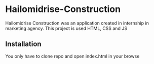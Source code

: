 # Hailomidrise-Construction

Hailomidrise Construction was an application created in internship in marketing agency. 
This project is used HTML, CSS and JS

## Installation

You only have to clone repo and open index.html in your browse
